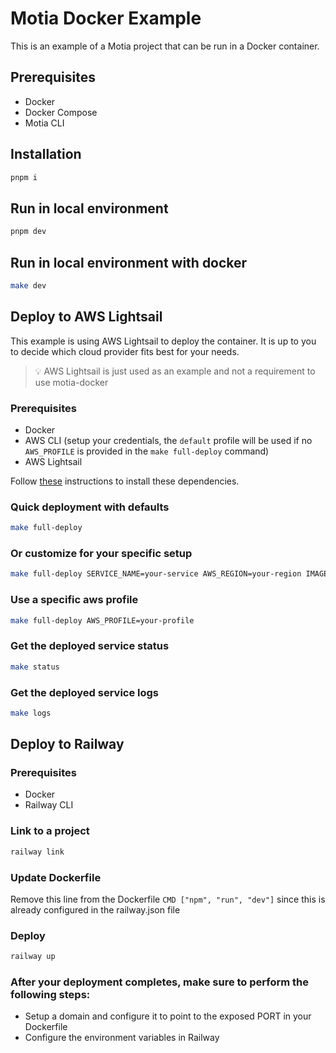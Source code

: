 # Motia Docker Example

This is an example of a Motia project that can be run in a Docker container.

## Prerequisites

- Docker
- Docker Compose
- Motia CLI

## Installation

```bash
pnpm i
```

## Run in local environment

```bash
pnpm dev
```

## Run in local environment with docker

```bash
make dev
```

## Deploy to AWS Lightsail

This example is using AWS Lightsail to deploy the container. It is up to you to decide which cloud provider fits best for your needs. 

> 💡 AWS Lightsail is just used as an example and not a requirement to use motia-docker

### Prerequisites

- Docker
- AWS CLI (setup your credentials, the `default` profile will be used if no `AWS_PROFILE` is provided in the `make full-deploy` command)
- AWS Lightsail

Follow [these](https://docs.aws.amazon.com/cli/latest/userguide/getting-started-install.html) instructions to install these dependencies.

### Quick deployment with defaults
```bash
make full-deploy
```

### Or customize for your specific setup
```bash
make full-deploy SERVICE_NAME=your-service AWS_REGION=your-region IMAGE_NAME=your-app
```

### Use a specific aws profile

```bash
make full-deploy AWS_PROFILE=your-profile
```

### Get the deployed service status

```bash
make status
```

### Get the deployed service logs

```bash
make logs
```


## Deploy to Railway

### Prerequisites

- Docker
- Railway CLI

### Link to a project

```bash
railway link
```

### Update Dockerfile

Remove this line from the Dockerfile `CMD ["npm", "run", "dev"]` since this is already configured in the railway.json file

### Deploy

```bash
railway up
```

### After your deployment completes, make sure to perform the following steps:

- Setup a domain and configure it to point to the exposed PORT in your Dockerfile
- Configure the environment variables in Railway

